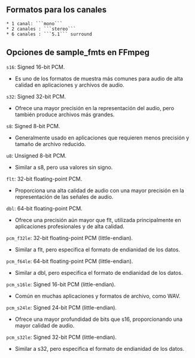 ## Formatos para los canales

    * 1 canal: ```mono```
    * 2 canales : ```stereo```
    * 6 canales : ```5.1``` surround

## Opciones de sample_fmts en FFmpeg

```s16```: Signed 16-bit PCM.
- Es uno de los formatos de muestra más comunes para audio de alta calidad en aplicaciones y archivos de audio.

```s32```: Signed 32-bit PCM.
- Ofrece una mayor precisión en la representación del audio, pero también produce archivos más grandes.

```s8```: Signed 8-bit PCM.
- Generalmente usado en aplicaciones que requieren menos precisión y tamaño de archivo reducido.

```u8```: Unsigned 8-bit PCM.
- Similar a s8, pero usa valores sin signo.

```flt```: 32-bit floating-point PCM.
- Proporciona una alta calidad de audio con una mayor precisión en la representación de las señales de audio.

```dbl```: 64-bit floating-point PCM.
- Ofrece una precisión aún mayor que flt, utilizada principalmente en aplicaciones profesionales y de alta calidad.

```pcm_f32le```: 32-bit floating-point PCM (little-endian).
- Similar a flt, pero especifica el formato de endianidad de los datos.

```pcm_f64le```: 64-bit floating-point PCM (little-endian).
- Similar a dbl, pero especifica el formato de endianidad de los datos.

```pcm_s16le```: Signed 16-bit PCM (little-endian).
- Común en muchas aplicaciones y formatos de archivo, como WAV.

```pcm_s24le```: Signed 24-bit PCM (little-endian).
- Ofrece una mayor profundidad de bits que s16, proporcionando una mayor calidad de audio.

```pcm_s32le```: Signed 32-bit PCM (little-endian).
- Similar a s32, pero especifica el formato de endianidad de los datos.
